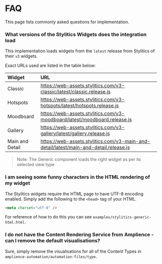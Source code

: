 # FAQ
This page lists commonly asked questions for implementation.

### What versions of the Stylitics Widgets does the integration load
This implementation loads widgets from the `latest` release from Stylitics of their `v3` widgets.

Exact URLs used are listed in the table below:

|Widget|URL|
|:----|:----|
|Classic|https://web-assets.stylitics.com/v3-classic/latest/classic.release.js|
|Hotspots|https://web-assets.stylitics.com/v3-hotspots/latest/hotspots.release.js|
|Moodboard|https://web-assets.stylitics.com/v3-moodboard/latest/moodboard.release.js|
|Gallery|https://web-assets.stylitics.com/v3-gallery/latest/gallery.release.js|
|Main and Detail|https://web-assets.stylitics.com/v3-main-and-detail/latest/main-and-detail.release.js|

> Note: The Generic component loads the right widget as per its selected view type

### I am seeing some funny characters in the HTML rendering of my widget

The Stylitics widgets require the HTML page to have UTF-8 encoding enabled. Simply add the following to the `<head>` tag of your HTML.

```html
<meta charset="utf-8" />
```
For reference of how to do this you can see `examples/stylitics-generic-html.html`.

### I do not have the Content Rendering Service from Amplience - can I remove the default visualisations?

Sure, simply remove the visualisations for all of the Content Types in `amplience-automation/automation-files/type`.
